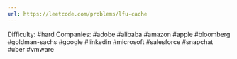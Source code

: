 ```yaml
---
url: https://leetcode.com/problems/lfu-cache
---
```


Difficulty: #hard
Companies: #adobe #alibaba #amazon #apple #bloomberg #goldman-sachs #google #linkedin #microsoft #salesforce #snapchat #uber #vmware